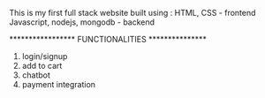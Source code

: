 This is my first full stack website built using :
HTML, CSS - frontend
Javascript, nodejs, mongodb - backend

***************** FUNCTIONALITIES ***************
1. login/signup
2. add to cart
3. chatbot
4. payment integration

